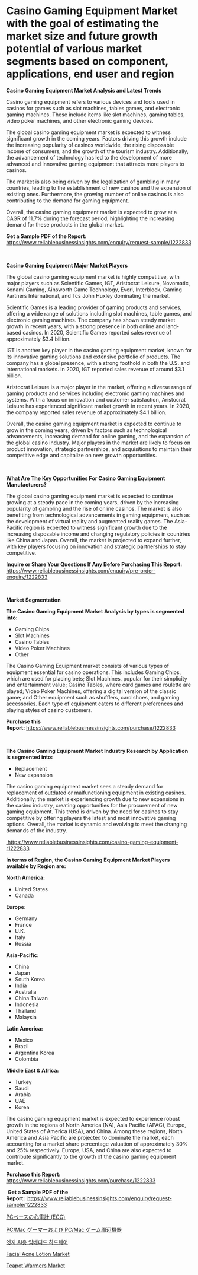 <p><h1>Casino Gaming Equipment Market with the goal of estimating the market size and future growth potential of various market segments based on component, applications, end user and region</h1></p><p><strong>Casino Gaming Equipment Market Analysis and Latest Trends</strong></p>
<p><p>Casino gaming equipment refers to various devices and tools used in casinos for games such as slot machines, tables games, and electronic gaming machines. These include items like slot machines, gaming tables, video poker machines, and other electronic gaming devices.</p><p>The global casino gaming equipment market is expected to witness significant growth in the coming years. Factors driving this growth include the increasing popularity of casinos worldwide, the rising disposable income of consumers, and the growth of the tourism industry. Additionally, the advancement of technology has led to the development of more advanced and innovative gaming equipment that attracts more players to casinos.</p><p>The market is also being driven by the legalization of gambling in many countries, leading to the establishment of new casinos and the expansion of existing ones. Furthermore, the growing number of online casinos is also contributing to the demand for gaming equipment.</p><p>Overall, the casino gaming equipment market is expected to grow at a CAGR of 11.7% during the forecast period, highlighting the increasing demand for these products in the global market.</p></p>
<p><strong>Get a Sample PDF of the Report:&nbsp;</strong> <a href="https://www.reliablebusinessinsights.com/enquiry/request-sample/1222833">https://www.reliablebusinessinsights.com/enquiry/request-sample/1222833</a></p>
<p>&nbsp;</p>
<p><strong>Casino Gaming Equipment Major Market Players</strong></p>
<p><p>The global casino gaming equipment market is highly competitive, with major players such as Scientific Games, IGT, Aristocrat Leisure, Novomatic, Konami Gaming, Ainsworth Game Technology, Everi, Interblock, Gaming Partners International, and Tcs John Huxley dominating the market.</p><p>Scientific Games is a leading provider of gaming products and services, offering a wide range of solutions including slot machines, table games, and electronic gaming machines. The company has shown steady market growth in recent years, with a strong presence in both online and land-based casinos. In 2020, Scientific Games reported sales revenue of approximately $3.4 billion.</p><p>IGT is another key player in the casino gaming equipment market, known for its innovative gaming solutions and extensive portfolio of products. The company has a global presence, with a strong foothold in both the U.S. and international markets. In 2020, IGT reported sales revenue of around $3.1 billion.</p><p>Aristocrat Leisure is a major player in the market, offering a diverse range of gaming products and services including electronic gaming machines and systems. With a focus on innovation and customer satisfaction, Aristocrat Leisure has experienced significant market growth in recent years. In 2020, the company reported sales revenue of approximately $4.1 billion.</p><p>Overall, the casino gaming equipment market is expected to continue to grow in the coming years, driven by factors such as technological advancements, increasing demand for online gaming, and the expansion of the global casino industry. Major players in the market are likely to focus on product innovation, strategic partnerships, and acquisitions to maintain their competitive edge and capitalize on new growth opportunities.</p></p>
<p>&nbsp;</p>
<p><strong>What Are The Key Opportunities For Casino Gaming Equipment Manufacturers?</strong></p>
<p><p>The global casino gaming equipment market is expected to continue growing at a steady pace in the coming years, driven by the increasing popularity of gambling and the rise of online casinos. The market is also benefiting from technological advancements in gaming equipment, such as the development of virtual reality and augmented reality games. The Asia-Pacific region is expected to witness significant growth due to the increasing disposable income and changing regulatory policies in countries like China and Japan. Overall, the market is projected to expand further, with key players focusing on innovation and strategic partnerships to stay competitive.</p></p>
<p><strong>Inquire or Share Your Questions If Any Before Purchasing This Report:</strong> <a href="https://www.reliablebusinessinsights.com/enquiry/pre-order-enquiry/1222833">https://www.reliablebusinessinsights.com/enquiry/pre-order-enquiry/1222833</a></p>
<p>&nbsp;</p>
<p><strong>Market Segmentation</strong></p>
<p><strong>The Casino Gaming Equipment Market Analysis by types is segmented into:</strong></p>
<p><ul><li>Gaming Chips</li><li>Slot Machines</li><li>Casino Tables</li><li>Video Poker Machines</li><li>Other</li></ul></p>
<p><p>The Casino Gaming Equipment market consists of various types of equipment essential for casino operations. This includes Gaming Chips, which are used for placing bets; Slot Machines, popular for their simplicity and entertainment value; Casino Tables, where card games and roulette are played; Video Poker Machines, offering a digital version of the classic game; and Other equipment such as shufflers, card shoes, and gaming accessories. Each type of equipment caters to different preferences and playing styles of casino customers.</p></p>
<p><strong>Purchase this Report:&nbsp;</strong><a href="https://www.reliablebusinessinsights.com/purchase/1222833">https://www.reliablebusinessinsights.com/purchase/1222833</a></p>
<p>&nbsp;</p>
<p><strong>The Casino Gaming Equipment Market Industry Research by Application is segmented into:</strong></p>
<p><ul><li>Replacement</li><li>New expansion</li></ul></p>
<p><p>The casino gaming equipment market sees a steady demand for replacement of outdated or malfunctioning equipment in existing casinos. Additionally, the market is experiencing growth due to new expansions in the casino industry, creating opportunities for the procurement of new gaming equipment. This trend is driven by the need for casinos to stay competitive by offering players the latest and most innovative gaming options. Overall, the market is dynamic and evolving to meet the changing demands of the industry.</p></p>
<p><a href="https://www.reliablebusinessinsights.com/casino-gaming-equipment-r1222833">&nbsp;https://www.reliablebusinessinsights.com/casino-gaming-equipment-r1222833</a></p>
<p><strong>In terms of Region, the Casino Gaming Equipment Market Players available by Region are:</strong></p>
<p>
    <p> <strong> North America: </strong>
        <ul>
            <li>United States</li>
            <li>Canada</li>
        </ul>
        </p> 
    <p> <strong> Europe: </strong>
        <ul>
            <li>Germany</li>
            <li>France</li>
            <li>U.K.</li>
            <li>Italy</li>
            <li>Russia</li>
        </ul>
        </p> 
    <p> <strong> Asia-Pacific: </strong>
        <ul>
            <li>China</li>
            <li>Japan</li>
            <li>South Korea</li>
            <li>India</li>
            <li>Australia</li>
            <li>China Taiwan</li>
            <li>Indonesia</li>
            <li>Thailand</li>
            <li>Malaysia</li>
        </ul>
        </p> 
    <p> <strong> Latin America: </strong>
        <ul>
            <li>Mexico</li>
            <li>Brazil</li>
            <li>Argentina Korea</li>
            <li>Colombia</li>
        </ul>
        </p> 
    <p> <strong> Middle East & Africa: </strong>
        <ul>
            <li>Turkey</li>
            <li>Saudi</li>
            <li>Arabia</li>
            <li>UAE</li>
            <li>Korea</li>
        </ul>
    </p>
    </p>
<p><p>The casino gaming equipment market is expected to experience robust growth in the regions of North America (NA), Asia Pacific (APAC), Europe, United States of America (USA), and China. Among these regions, North America and Asia Pacific are projected to dominate the market, each accounting for a market share percentage valuation of approximately 30% and 25% respectively. Europe, USA, and China are also expected to contribute significantly to the growth of the casino gaming equipment market.</p></p>
<p><strong>Purchase this Report: </strong><a href="https://www.reliablebusinessinsights.com/purchase/1222833">https://www.reliablebusinessinsights.com/purchase/1222833</a></p>
<p>&nbsp;<strong>Get a Sample PDF of the Report:&nbsp;&nbsp;</strong><a href="https://www.reliablebusinessinsights.com/enquiry/request-sample/1222833">https://www.reliablebusinessinsights.com/enquiry/request-sample/1222833</a></p>
<p><strong></strong></p>
<p><p><a href="https://github.com/alyle7648/Market-Research-Report-List-1/blob/main/6354621144699.md">PCベースの心電計 (ECG)</a></p><p><a href="https://github.com/leigh4852023/Market-Research-Report-List-1/blob/main/9536626144700.md">PC/Mac ゲーマーおよび PC/Mac ゲーム周辺機器</a></p><p><a href="https://github.com/tasfiyaj85/Market-Research-Report-List-1/blob/main/7012553152480.md">엣지 AI용 임베디드 하드웨어</a></p><p><a href="https://github.com/wnxtvsgd56/Market-Research-Report-List-1/blob/main/facial-acne-lotion-market.md">Facial Acne Lotion Market</a></p><p><a href="https://github.com/marlinacrngin/Market-Research-Report-List-1/blob/main/teapot-warmers-market.md">Teapot Warmers Market</a></p></p>